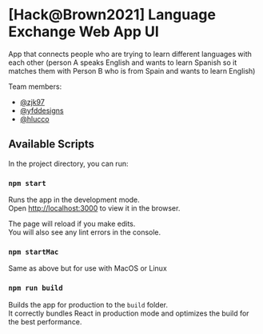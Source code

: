 # [Hack@Brown2021] Language Exchange Web App UI

App that connects people who are trying to learn different languages with each other (person A speaks English and wants to learn Spanish so it matches them with Person B who is from Spain and wants to learn English)

Team members:
- [@zjk97](https://github.com/orgs/Rotty-University/people/zjk97)
- [@yfddesigns](https://github.com/orgs/Rotty-University/people/yfddesigns)
- [@hlucco](https://github.com/orgs/Rotty-University/people/hlucco)

## Available Scripts

In the project directory, you can run:

### `npm start`

Runs the app in the development mode.\
Open [http://localhost:3000](http://localhost:6001) to view it in the browser.

The page will reload if you make edits.\
You will also see any lint errors in the console.

### `npm startMac`

Same as above but for use with MacOS or Linux

### `npm run build`

Builds the app for production to the `build` folder.\
It correctly bundles React in production mode and optimizes the build for the best performance.
